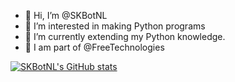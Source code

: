 - 👋 Hi, I’m @SKBotNL
- 👀 I’m interested in making Python programs
- 🌱 I’m currently extending my Python knowledge.
- 🏢 I am part of @FreeTechnologies

[![SKBotNL's GitHub stats](https://github-readme-stats.vercel.app/api?username=SKBotNL&theme=dark)](https://www.youtube.com/watch?v=dQw4w9WgXcQ)

<!---
SKBotNL/SKBotNL is a ✨ special ✨ repository because its `README.md` (this file) appears on your GitHub profile.
You can click the Preview link to take a look at your changes.
--->
